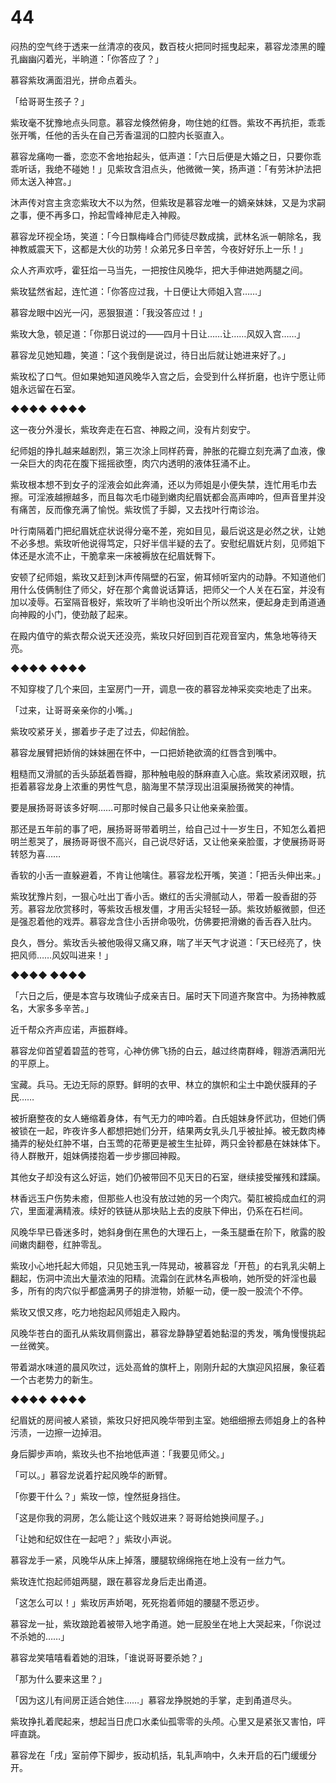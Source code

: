 # 44

闷热的空气终于透来一丝清凉的夜风，数百枝火把同时摇曳起来，慕容龙漆黑的瞳孔幽幽闪着光，半晌道：「你答应了？」

慕容紫玫满面泪光，拼命点着头。

「给哥哥生孩子？」

紫玫毫不犹豫地点头同意。慕容龙倏然俯身，吻住她的红唇。紫玫不再抗拒，乖乖张开嘴，任他的舌头在自己芳香温润的口腔内长驱直入。

慕容龙痛吻一番，恋恋不舍地抬起头，低声道：「六日后便是大婚之日，只要你乖乖听话，我绝不碰她！」见紫玫含泪点头，他微微一笑，扬声道：「有劳沐护法把师太送入神宫。」

沐声传对宫主贪恋紫玫大不以为然，但紫玫是慕容龙唯一的嫡亲妹妹，又是为求嗣之事，便不再多口，拎起雪峰神尼走入神殿。

慕容龙环视全场，笑道：「今日飘梅峰合门师徒尽数成擒，武林名派一朝除名，我神教威震天下，这都是大伙的功劳！众弟兄多日辛苦，今夜好好乐上一乐！」

众人齐声欢呼，霍狂焰一马当先，一把按住风晚华，把大手伸进她两腿之间。

紫玫猛然省起，连忙道：「你答应过我，十日便让大师姐入宫……」

慕容龙眼中凶光一闪，恶狠狠道：「我没答应过！」

紫玫大急，顿足道：「你那日说过的——四月十日让……让……风奴入宫……」

慕容龙见她知趣，笑道：「这个我倒是说过，待日出后就让她进来好了。」

紫玫松了口气。但如果她知道风晚华入宫之后，会受到什么样折磨，也许宁愿让师姐永远留在石室。

◆◆◆◆ ◆◆◆◆

这一夜分外漫长，紫玫奔走在石宫、神殿之间，没有片刻安宁。

纪师姐的挣扎越来越剧烈，第三次涂上同样药膏，肿胀的花瓣立刻充满了血液，像一朵巨大的肉花在腹下摇摇欲堕，肉穴内透明的液体狂涌不止。

紫玫根本想不到女子的淫液会如此奔涌，还以为师姐是小便失禁，连忙用毛巾去擦。可淫液越擦越多，而且每次毛巾碰到嫩肉纪眉妩都会高声呻吟，但声音里并没有痛苦，反而像充满了愉悦。紫玫慌了手脚，又去找叶行南诊治。

叶行南隔着门把纪眉妩症状说得分毫不差，宛如目见，最后说这是必然之状，让她不必多想。紫玫听他说得笃定，只好半信半疑的去了。安慰纪眉妩片刻，见师姐下体还是水流不止，干脆拿来一床被褥放在纪眉妩臀下。

安顿了纪师姐，紫玫又赶到沐声传隔壁的石室，俯耳倾听室内的动静。不知道他们用什么伎俩制住了师父，好在那个禽兽说话算话，把师父一个人关在石室，并没有加以凌辱。石室隔音极好，紫玫听了半晌也没听出个所以然来，便起身走到甬道通向神殿的小门，使劲敲了起来。

在殿内值守的紫衣帮众说天还没亮，紫玫只好回到百花观音室内，焦急地等待天亮。

◆◆◆◆ ◆◆◆◆

不知穿梭了几个来回，主室房门一开，调息一夜的慕容龙神采奕奕地走了出来。

「过来，让哥哥亲亲你的小嘴。」

紫玫咬紧牙关，挪着步子走了过去，仰起俏脸。

慕容龙展臂把娇俏的妹妹圈在怀中，一口把娇艳欲滴的红唇含到嘴中。

粗糙而又滑腻的舌头舔舐着唇瓣，那种触电般的酥麻直入心底。紫玫紧闭双眼，抗拒着慕容龙身上浓重的男性气息，脑海里不禁浮现出沮渠展扬微笑的神情。

要是展扬哥哥该多好啊……可那时候自己最多只让他亲亲脸蛋。

那还是五年前的事了吧，展扬哥哥带着明兰，给自己过十一岁生日，不知怎么着把明兰惹哭了，展扬哥哥很不高兴，自己说尽好话，又让他亲亲脸蛋，才使展扬哥哥转怒为喜……

香软的小舌一直躲避着，不肯让他噙住。慕容龙松开嘴，笑道：「把舌头伸出来。」

紫玫犹豫片刻，一狠心吐出丁香小舌。嫩红的舌尖滑腻动人，带着一股香甜的芬芳。慕容龙欣赏移时，等紫玫舌根发僵，才用舌尖轻轻一舔。紫玫娇躯微颤，但还是强忍着他的戏弄。慕容龙含住小舌拼命吸吮，仿佛要把滑嫩的香舌吞入肚内。

良久，唇分。紫玫舌头被他吸得又痛又麻，喘了半天气才说道：「天已经亮了，快把风师……风奴叫进来！」

◆◆◆◆ ◆◆◆◆

「六日之后，便是本宫与玫瑰仙子成亲吉日。届时天下同道齐聚宫中。为扬神教威名，大家多多辛苦。」

近千帮众齐声应诺，声振群峰。

慕容龙仰首望着碧蓝的苍穹，心神仿佛飞扬的白云，越过终南群峰，翱游洒满阳光的平原上。

宝藏。兵马。无边无际的原野。鲜明的衣甲、林立的旗帜和尘土中跪伏膜拜的子民……

被折磨整夜的女人蜷缩着身体，有气无力的呻吟着。白氏姐妹身怀武功，但她们俩被锁在一起，昨夜许多人都想把她们分开，结果两女乳头几乎被扯掉。被无数肉棒捅弄的秘处红肿不堪，白玉莺的花蒂更是被生生扯碎，两只金铃都悬在妹妹体下。待人群散开，姐妹俩搂抱着一步步挪回神殿。

其他女子却没有这么好运，她们仍被带回不见天日的石室，继续接受摧残和蹂躏。

林香远玉户伤势未癒，但那些人也没有放过她的另一个肉穴。菊肛被捣成血红的洞穴，里面灌满精液。续好的铁链从那块贴上去的皮肤下伸出，仍系在石栏间。

风晚华早已昏迷多时，她斜身倒在黑色的大理石上，一条玉腿垂在阶下，敞露的股间嫩肉翻卷，红肿零乱。

紫玫小心地托起大师姐，只见她玉乳一阵晃动，被慕容龙「开苞」的右乳乳尖朝上翻起，伤洞中流出大量浓浊的阳精。流霜剑在武林名声极响，她所受的奸淫也最多，所有的肉穴似乎都盛满男子的排泄物，娇躯一动，便一股一股流个不停。

紫玫又恨又疼，吃力地抱起风师姐走入殿内。

风晚华苍白的面孔从紫玫肩侧露出，慕容龙静静望着她黏湿的秀发，嘴角慢慢挑起一丝微笑。

带着湖水味道的晨风吹过，远处高耸的旗杆上，刚刚升起的大旗迎风招展，象征着一个古老势力的新生。

◆◆◆◆ ◆◆◆◆

纪眉妩的房间被人紧锁，紫玫只好把风晚华带到主室。她细细擦去师姐身上的各种污渍，一边擦一边掉泪。

身后脚步声响，紫玫头也不抬地低声道：「我要见师父。」

「可以。」慕容龙说着拧起风晚华的断臂。

「你要干什么？」紫玫一惊，惶然挺身挡住。

「这是你我的洞房，怎么能让这个贱奴进来？哥哥给她换间屋子。」

「让她和纪奴住在一起吧？」紫玫小声说。

慕容龙手一紧，风晚华从床上掉落，腰腿软绵绵拖在地上没有一丝力气。

紫玫连忙抱起师姐两腿，跟在慕容龙身后走出甬道。

「这怎么可以！」紫玫厉声娇喝，死死抱着师姐的腰腿不愿迈步。

慕容龙一扯，紫玫踉跄着被带入地字甬道。她一屁股坐在地上大哭起来，「你说过不杀她的……」

慕容龙笑嘻嘻看着她的泪珠，「谁说哥哥要杀她？」

「那为什么要来这里？」

「因为这儿有间房正适合她住……」慕容龙挣脱她的手掌，走到甬道尽头。

紫玫挣扎着爬起来，想起当日虎口水柔仙孤零零的头颅。心里又是紧张又害怕，呯呯直跳。

慕容龙在「戌」室前停下脚步，扳动机括，轧轧声响中，久未开启的石门缓缓分开。

